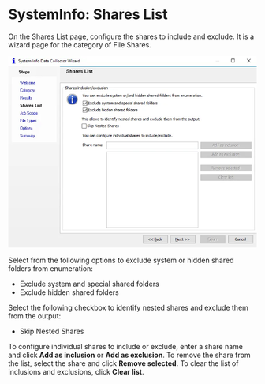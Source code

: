 # SystemInfo: Shares List

On the Shares List page, configure the shares to include and exclude. It is a wizard page for the
category of File Shares.

![System Info Data Collector Wizard Shares List page](../../../../../static/img/product_docs/accessanalyzer/admin/datacollector/systeminfo/shareslist.webp)

Select from the following options to exclude system or hidden shared folders from enumeration:

- Exclude system and special shared folders
- Exclude hidden shared folders

Select the following checkbox to identify nested shares and exclude them from the output:

- Skip Nested Shares

To configure individual shares to include or exclude, enter a share name and click **Add as
inclusion** or **Add as exclusion**. To remove the share from the list, select the share and click
**Remove selected**. To clear the list of inclusions and exclusions, click **Clear list**.
